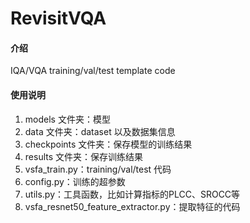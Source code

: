 # RevisitVQA

#### 介绍
IQA/VQA training/val/test template code


#### 使用说明

1. models 文件夹：模型
2. data 文件夹：dataset 以及数据集信息
3. checkpoints 文件夹：保存模型的训练结果
4. results 文件夹：保存训练结果
5. vsfa_train.py：training/val/test 代码
6. config.py：训练的超参数
7. utils.py：工具函数，比如计算指标的PLCC、SROCC等
8. vsfa_resnet50_feature_extractor.py：提取特征的代码

